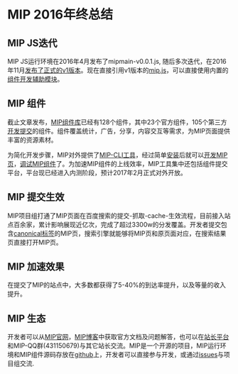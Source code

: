 # MIP 2016年终总结

## MIP JS迭代
MIP JS运行环境在2016年4月发布了mipmain-v0.0.1.js, 随后多次迭代，在2016年11月[发布了正式的v1版本](http://www.cnblogs.com/mipengine/p/6077510.html)。现在直接引用v1版本的[mip.js](https://mipcache.bdstatic.com/static/v1/mip.js)，可以直接使用内置的[组件开发辅助模块](https://www.mipengine.org/doc/3-widget/6-help/1-introduce.html)。

## MIP 组件
截止文章发布，[MIP组件库](https://github.com/mipengine/mip-extensions)已经有128个组件，其中23个官方组件，105个第三方[开发提交](https://www.mipengine.org/doc/2-tech/4-mip-widget.html)的组件。组件覆盖统计，广告，分享，内容交互等需求，为MIP页面提供丰富的资源素材。  

为简化开发步骤，MIP对外提供了[MIP-CLI工具](https://github.com/mipengine/mip-cli)，经过简单[安装](http://www.cnblogs.com/mipengine/p/mip_cli_1_install.html)后就可以[开发MIP页](http://www.cnblogs.com/mipengine/p/mip_cli_2_page.html)，[调试MIP组件](http://www.cnblogs.com/mipengine/p/mip_cli_3_extension.html)了。为加速MIP组件的上线效率，MIP工具集中还包括组件提交平台，平台现已经进入内测阶段，预计2017年2月正式对外开放。

## MIP 提交生效
MIP项目组打通了MIP页面在百度搜索的提交-抓取-cache-生效流程，目前接入站点百余家，累计影响展现近亿次，完成了超过3300w的分发覆盖。开发者提交包含[canonical标签](http://www.cnblogs.com/mipengine/p/canonical_link.html)的MIP页，搜索引擎就能够将MIP页和原页面对应，在搜索结果页直接打开MIP页。

## MIP 加速效果
在提交了MIP的站点中，大多数都获得了5-40%的到达率提升，以及等量的收入提升。

## MIP 生态
开发者可以从[MIP官网](https://www.mipengine.org/)，[MIP博客](http://www.cnblogs.com/mipengine/)中获取官方文档及问题解答，也可以在[站长平台](zhanzhang.baidu.com/mip/index)和MIP-QQ群(431150679)与其它站长交流。MIP是一个开源的项目，MIP运行环境和MIP组件源码存放在[github](https://github.com/mipengine)上，开发者可以直接参与开发，或通过[issues](https://github.com/mipengine/mip-extensions/issues)与项目组交流.





